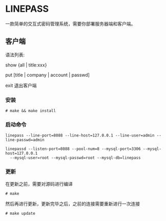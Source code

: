 #  LINEPASS
一款简单的交互式密码管理系统，需要你部署服务器端和客户端。

## 客户端
语法列表:

show {all | title:xxx} 

put [title | company | account | passwd]

exit 退出客户端

### 安装
```
# make && make install
```
### 启动命令
```
linepass --line-port=8088 --line-host=127.0.0.1 --line-user=admin --line-passwd=admin
```

```
linepassd --listen-port=8088 --pool-num=8 --mysql-port=3306 --mysql-host=127.0.0.1 
  --mysql-user=root --mysql-passwd=root --mysql-db=linepass
```

### 更新
在更新之前，需要对源码进行编译
```
# make
```
然后再进行更新，更新完毕之后，之前的连接需要重新进行一次连接
```
# make update
```
